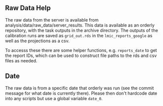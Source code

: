 ## Raw Data Help

The raw data from the server is available from analysis/data/raw_data/server_results. This data is available as an orderly repository, with the task outputs in the archive directory. The outputs of the calibration runs are saved as `grid_out.rds` in the `lmic_reports_google` as well as the projections as a csv. 

To accesss these there are some helper functions, e.g. `reports_date` to get the report IDs, which can be used to construct file paths to the rds and csv files as needed. 

## Date

The raw data is from a specific date that orderly was run (see the commit message for what date is currently there). Please then don't hardcode date into any scripts but use a global variable `date_0`. 
